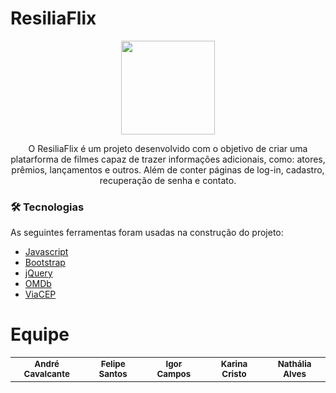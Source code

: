 # ResiliaFlix

<div align="center">
<img src="https://user-images.githubusercontent.com/94079921/148119446-0da87a5f-7d0e-4df8-870b-ebf080ea73f3.png" width="150px">
</div>
<p align="center"> O ResiliaFlix é um projeto desenvolvido com o objetivo de criar uma platarforma de filmes capaz de trazer informações adicionais, como: atores, prêmios, lançamentos e outros. Além de conter páginas de log-in, cadastro, recuperação de senha e contato. </p>

### 🛠 Tecnologias

As seguintes ferramentas foram usadas na construção do projeto:

- [Javascript](https://www.javascript.com/)
- [Bootstrap](https://getbootstrap.com/)
- [jQuery](https://jquery.com/)
- [OMDb](http://www.omdbapi.com/)
- [ViaCEP](https://viacep.com.br/)

# Equipe

<table>
  <tr>
    <td align="center"><a href="" ><img style="border-radius: 50%;" width="100px;" alt=""/><br /><sub><b>André Cavalcante</b></sub></a><br /></td>
    <td align="center"><a href=""><img style="border-radius: 50%;"  width="100px;" alt=""/><br /><sub><b>Felipe Santos</b></sub></a><br /></td>
    <td align="center"><a href=""><img style="border-radius: 50%;" width="100px;" alt=""/><br /><sub><b>Igor Campos</b></sub></a><br /></td>
    <td align="center"><a href=""><img style="border-radius: 50%;"  width="100px;" alt=""/><br /><sub><b>Karina Cristo</b></sub></a><br /></td>
    <td align="center"><a href=""><img style="border-radius: 50%;"  width="100px;" alt=""/><br /><sub><b>Nathália Alves</b></sub></a><br /></td>
  </tr>
</table>
